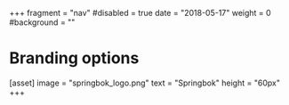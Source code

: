 +++
fragment = "nav"
#disabled = true
date = "2018-05-17"
weight = 0
#background = ""

# Branding options
[asset]
  image = "springbok_logo.png"
  text = "Springbok"
  height = "60px"
+++
